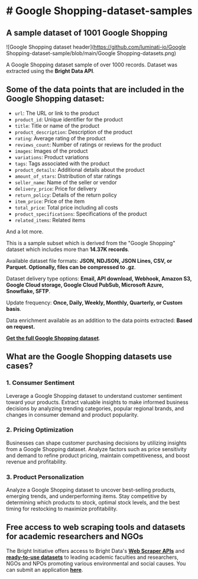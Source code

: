 # # Google Shopping-dataset-samples

<h2>A sample dataset of 1001 Google Shopping</h2>

![Google Shopping dataset header](https://github.com/luminati-io/Google Shopping-dataset-sample/blob/main/Google Shopping-datasets.png)

A Google Shopping dataset sample of over 1000 records. Dataset was extracted using the <b>Bright Data API</b>.

<h2>Some of the data points that are included in the Google Shopping dataset:</h2>

* ```url```: The URL or link to the product
* ```product_id```: Unique identifier for the product
* ```title```: Title or name of the product
* ```product_description```: Description of the product
* ```rating```: Average rating of the product
* ```reviews_count```: Number of ratings or reviews for the product
* ```images```: Images of the product
* ```variations```: Product variations
* ```tags```: Tags associated with the product
* ```product_details```: Additional details about the product
* ```amount_of_stars```: Distribution of star ratings
* ```seller_name```: Name of the seller or vendor
* ```delivery_price```: Price for delivery
* ```return_policy```: Details of the return policy
* ```item_price```: Price of the item
* ```total_price```: Total price including all costs
* ```product_specifications```: Specifications of the product
* ```related_items```: Related items

And a lot more.

This is a sample subset which is derived from the "Google Shopping"
dataset which includes more than <b>14.37K records</b>.

Available dataset file formats: <b>JSON, NDJSON, JSON Lines, CSV, or Parquet. Optionally, files can be compressed to .gz</b>.

Dataset delivery type options: <b>Email, API download, Webhook, Amazon S3, Google Cloud storage, Google Cloud PubSub, Microsoft Azure, Snowflake, SFTP</b>.

Update frequency: <b>Once, Daily, Weekly, Monthly, Quarterly, or Custom basis</b>.

Data enrichment available as an addition to the data points extracted: <b>Based on request.</b>

<b>[Get the full Google Shopping dataset](https://brightdata.com/products/datasets/google-shopping)</b>.

<h2>What are the Google Shopping datasets use cases?</h2>

<h3>1. Consumer Sentiment</h3>
Leverage a Google Shopping dataset to understand customer sentiment toward your products. Extract valuable insights to make informed business decisions by analyzing trending categories, popular regional brands, and changes in consumer demand and product popularity.

<h3>2. Pricing Optimization</h3>
Businesses can shape customer purchasing decisions by utilizing insights from a Google Shopping dataset. Analyze factors such as price sensitivity and demand to refine product pricing, maintain competitiveness, and boost revenue and profitability.

<h3>3. Product Personalization</h3>
Analyze a Google Shopping dataset to uncover best-selling products, emerging trends, and underperforming items. Stay competitive by determining which products to stock, optimal stock levels, and the best timing for restocking to maximize profitability.

<h2>Free access to web scraping tools and datasets for academic researchers and NGOs</h2>

The Bright Initiative offers access to Bright Data's <b>[Web Scraper APIs](https://brightdata.com/products/web-scraper)</b> and <b>[ready-to-use datasets](https://brightdata.com/products/datasets)</b> to leading academic faculties and researchers, NGOs and NPOs promoting various environmental and social causes. You can submit an application <b>[here](https://brightinitiative.com)</b>.
